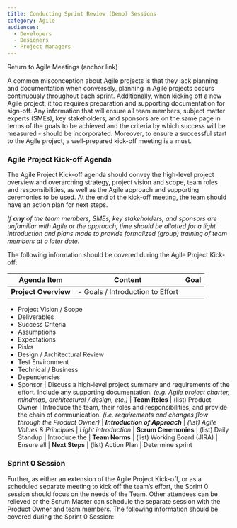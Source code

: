 ```yaml
---
title: Conducting Sprint Review (Demo) Sessions
category: Agile
audiences:
  - Developers
  - Designers
  - Project Managers
---
```


<style>
  table {
    width: 100%;
    table-layout: fixed;
  }
</style>

Return to Agile Meetings (anchor link)

A common misconception about Agile projects is that they lack planning and documentation when conversely, planning in Agile projects occurs continuously throughout each sprint. Additionally, when kicking off a new Agile project, it too requires preparation and supporting documentation for sign-off. Any information that will ensure all team members, subject matter experts (SMEs), key stakeholders, and sponsors are on the same page in terms of the goals to be achieved and the criteria by which success will be measured - should be incorporated. Moreover, to ensure a successful start to the Agile project, a well-prepared kick-off meeting is a must.

### Agile Project Kick-off Agenda

The Agile Project Kick-off agenda should convey the high-level project overview and overarching strategy, project vision and scope, team roles and responsibilities, as well as the Agile approach and supporting ceremonies to be used. At the end of the kick-off meeting, the team should have an action plan for next steps.

_If **any** of the team members, SMEs, key stakeholders, and sponsors are unfamiliar with Agile or the approach, time should be allotted for a light introduction and plans made to provide formalized (group) training of team members at a later date._

The following information should be covered during the Agile Project Kick-off:

| **Agenda Item** | **Content** | **Goal** |
|---------------|---------------|---------------|
| **Project Overview** | - Goals / Introduction to Effort
- Project Vision / Scope
- Deliverables
- Success Criteria
- Assumptions
- Expectations
- Risks
- Design / Architectural Review
- Test Environment
- Technical / Business
- Dependencies
- Sponsor
 | Discuss a high-level project summary and requirements of the effort. Include any supporting documentation.   *(e.g. Agile project charter, mindmap, architectural / design, etc.)*
| **Team Roles** | (list) Product Owner | Introduce the team, their roles and responsibilities, and provide the chain of communication.   *(i.e. requirements and changes flow through the Product Owner)*
| _**Introduction of Approach**_ | *(list) Agile Values & Principles* | *Light introduction*
| **Scrum Ceremonies** | (list) Daily Standup | Introduce the
| **Team Norms** | (list) Working Board (JIRA) | Ensure all
| **Next Steps** | (list) Action Plan | Determine sprint

### Sprint 0 Session

Further, as either an extension of the Agile Project Kick-off, or as a scheduled separate meeting to kick off the team’s effort, the Sprint 0 session should focus on the needs of the Team. Other attendees can be relieved or the Scrum Master can schedule the separate session with the Product Owner and team members. The following information should be covered during the Sprint 0 Session:

